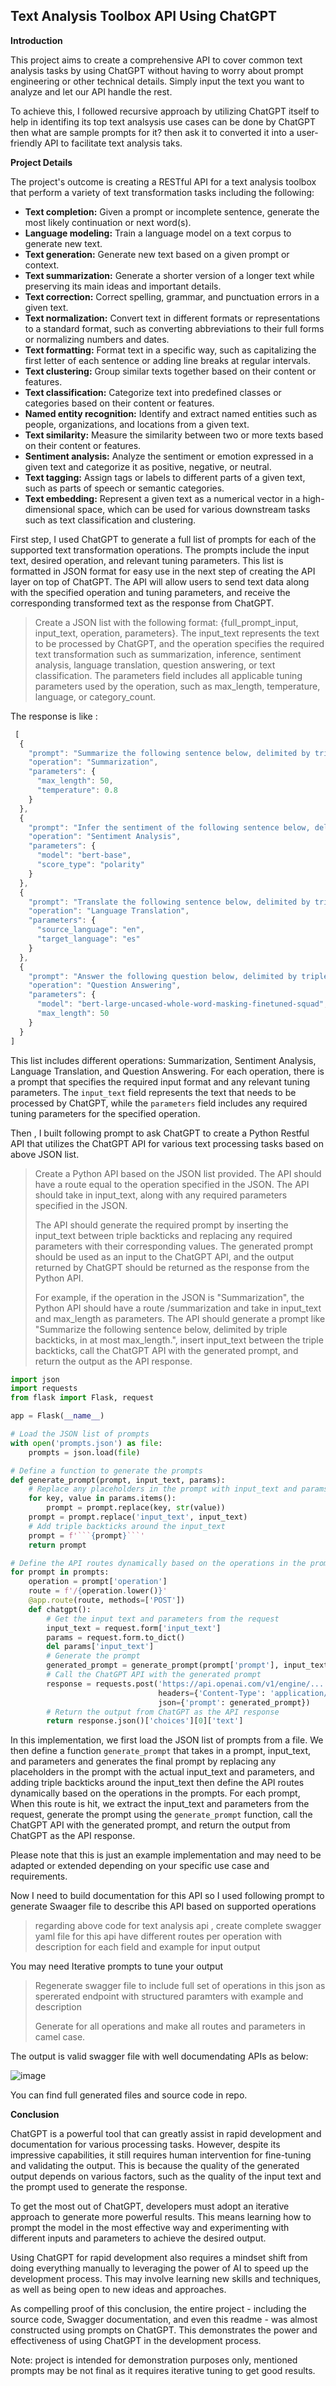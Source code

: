 
 

## Text Analysis Toolbox API Using ChatGPT

**Introduction** 

This project aims to create a comprehensive API to cover common text analysis tasks by using ChatGPT  without having to worry about prompt engineering or other technical details. Simply input the text you want to analyze and let our API handle the rest. 

To achieve this, I followed recursive approach by utilizing ChatGPT itself  to help in identifing its top text analsysis use cases can be done by ChatGPT  then what are sample prompts for it? then ask it to converted it into a user-friendly API to facilitate text analysis taks.

  
**Project Details**

The project's outcome is creating a RESTful API for a text analysis toolbox that perform a variety of  text transformation tasks  including the following:

- **Text completion:** Given a prompt or incomplete sentence, generate the most likely continuation or next word(s).
- **Language modeling:** Train a language model on a text corpus to generate new text.
- **Text generation:** Generate new text based on a given prompt or context.
- **Text summarization:** Generate a shorter version of a longer text while preserving its main ideas and important details.
- **Text correction:** Correct spelling, grammar, and punctuation errors in a given text.
- **Text normalization:** Convert text in different formats or representations to a standard format, such as converting abbreviations to their full forms or normalizing numbers and dates.
- **Text formatting:** Format text in a specific way, such as capitalizing the first letter of each sentence or adding line breaks at regular intervals.
- **Text clustering:** Group similar texts together based on their content or features.
- **Text classification:** Categorize text into predefined classes or categories based on their content or features.
- **Named entity recognition:** Identify and extract named entities such as people, organizations, and locations from a given text.
- **Text similarity:** Measure the similarity between two or more texts based on their content or features.
- **Sentiment analysis:** Analyze the sentiment or emotion expressed in a given text and categorize it as positive, negative, or neutral.
- **Text tagging:** Assign tags or labels to different parts of a given text, such as parts of speech or semantic categories.
- **Text embedding:** Represent a given text as a numerical vector in a high-dimensional space, which can be used for various downstream tasks such as text classification and clustering.

First step, I used ChatGPT  to generate a full list of prompts for each of the supported text transformation operations. The prompts include the input text, desired operation, and relevant tuning parameters. This list is formatted in JSON format for easy use in the next step of creating the API layer on top of ChatGPT. The API will allow users to send text data along with the specified operation and tuning parameters, and receive the corresponding transformed text as the response from ChatGPT.

> Create a JSON list with the following format:
> {full_prompt_input, input_text, operation, parameters}. The input_text
> represents the text to be processed by ChatGPT, and the operation
> specifies the required  text transformation  such as summarization,
> inference,  sentiment analysis,  language translation,  question
> answering, or text classification. The  parameters field  includes all
> applicable  tuning parameters  used by the operation, such as
> max_length, temperature, language, or category_count.
 

The response is like :
```javascript
 [
  {
    "prompt": "Summarize the following sentence below, delimited by triple backticks, in at most `max_length`:\n\n```\n`input_text`\n```",
    "operation": "Summarization",
    "parameters": {
      "max_length": 50,
      "temperature": 0.8
    }
  },
  {
    "prompt": "Infer the sentiment of the following sentence below, delimited by triple backticks:\n\n```\n`input_text`\n```",
    "operation": "Sentiment Analysis",
    "parameters": {
      "model": "bert-base",
      "score_type": "polarity"
    }
  },
  {
    "prompt": "Translate the following sentence below, delimited by triple backticks, from `source_language` to `target_language`:\n\n```\n`input_text`\n```",
    "operation": "Language Translation",
    "parameters": {
      "source_language": "en",
      "target_language": "es"
    }
  },
  {
    "prompt": "Answer the following question below, delimited by triple backticks, in at most `max_length`.\n\n```\n`input_text`\n```",
    "operation": "Question Answering",
    "parameters": {
      "model": "bert-large-uncased-whole-word-masking-finetuned-squad",
      "max_length": 50
    }
  }
]
```
This list includes different operations: Summarization, Sentiment Analysis, Language Translation, and Question Answering. For each operation, there is a prompt that specifies the required input format and any relevant tuning parameters. The `input_text` field represents the text that needs to be processed by ChatGPT, while the `parameters` field includes any required tuning parameters for the specified operation.


Then , I built following prompt to ask ChatGPT to create a Python Restful API  that utilizes the  ChatGPT API  for various text processing tasks based on above JSON list.
 
> Create a Python API based on the JSON list provided. The API should
> have a route equal to the operation specified in the JSON. The API
> should take in input_text, along with any required parameters
> specified in the JSON.
> 
> The API should generate the required prompt by inserting the
> input_text between triple backticks and replacing any required
> parameters with their corresponding values. The generated prompt
> should be used as an input to the ChatGPT API, and the output returned
> by ChatGPT should be returned as the response from the Python API.
> 
> For example, if the operation in the JSON is "Summarization", the
> Python API should have a route /summarization and take in input_text
> and max_length as parameters. The API should generate a prompt like
> "Summarize the following sentence below, delimited by triple
> backticks, in at most max_length.", insert input_text between the
> triple backticks, call the ChatGPT API with the generated prompt, and
> return the output as the API response.




```Python
import json
import requests
from flask import Flask, request

app = Flask(__name__)

# Load the JSON list of prompts
with open('prompts.json') as file:
    prompts = json.load(file)

# Define a function to generate the prompts
def generate_prompt(prompt, input_text, params):
    # Replace any placeholders in the prompt with input_text and params
    for key, value in params.items():
        prompt = prompt.replace(key, str(value))
    prompt = prompt.replace('input_text', input_text)
    # Add triple backticks around the input_text
    prompt = f'```{prompt}```'
    return prompt

# Define the API routes dynamically based on the operations in the prompts
for prompt in prompts:
    operation = prompt['operation']
    route = f'/{operation.lower()}'
    @app.route(route, methods=['POST'])
    def chatgpt():
        # Get the input text and parameters from the request
        input_text = request.form['input_text']
        params = request.form.to_dict()
        del params['input_text']
        # Generate the prompt
        generated_prompt = generate_prompt(prompt['prompt'], input_text, params)
        # Call the ChatGPT API with the generated prompt
        response = requests.post('https://api.openai.com/v1/engine/...',
                                 headers={'Content-Type': 'application/json'},
                                 json={'prompt': generated_prompt})
        # Return the output from ChatGPT as the API response
        return response.json()['choices'][0]['text']

```

In this implementation, we first load the JSON list of prompts from a file. We then define a function  `generate_prompt`  that takes in a prompt, input_text, and parameters and generates the final prompt by replacing any placeholders in the prompt with the actual input_text and parameters, and adding  triple backticks  around the input_text then define the  API routes  dynamically based on the operations in the prompts. For each prompt,  When this route is hit, we extract the input_text and parameters from the request, generate the prompt using the  `generate_prompt`  function, call the  ChatGPT API  with the generated prompt, and return the output from ChatGPT as the API response.

Please note that this is just an example implementation and may need to be adapted or extended depending on your specific use case and requirements.

Now I need to build documentation for this API so I used following prompt to generate Swaager file to describe this API based on supported operations 

> regarding above code for text analysis api , create complete swagger
> yaml file for this api have different routes per operation with
> description for each field and example for input output

You may need Iterative prompts to tune your output 

> Regenerate swagger file to include full set of operations in this json
> as spererated endpoint with structured paramters with example and
> description
> 
>  Generate for all operations and make all routes and parameters in
> camel case.

The output is valid swagger file with well documendating APIs as below:

![image](https://user-images.githubusercontent.com/9541045/235903406-6d41cea0-35f4-465f-af0d-f0ce2353c0bf.png)


You can find full generated files and source code in repo.

**Conclusion** 


ChatGPT is  a powerful tool that can greatly assist in rapid development and documentation for various processing tasks. However, despite its impressive capabilities, it still requires human intervention for fine-tuning and validating the output. This is because the quality of the generated output depends on various factors, such as the quality of the  input text  and the prompt used to generate the response.

To get the most out of ChatGPT, developers must adopt an iterative approach to generate more powerful results. This means learning how to prompt the model in the most effective way and experimenting with different inputs and parameters to achieve the desired output.

Using ChatGPT for  rapid development  also requires a mindset shift from doing everything manually to leveraging the power of  AI  to speed up the development process. This may involve learning new skills and techniques, as well as being open to new ideas and approaches.

As compelling proof of this conclusion, the entire project - including the  source code,  Swagger documentation, and even this readme - was almost constructed using prompts on ChatGPT. This demonstrates the power and effectiveness of using ChatGPT in the development process. 



Note: project is intended for demonstration purposes only, mentioned prompts may be not final as it requires iterative tuning to get good results. 
